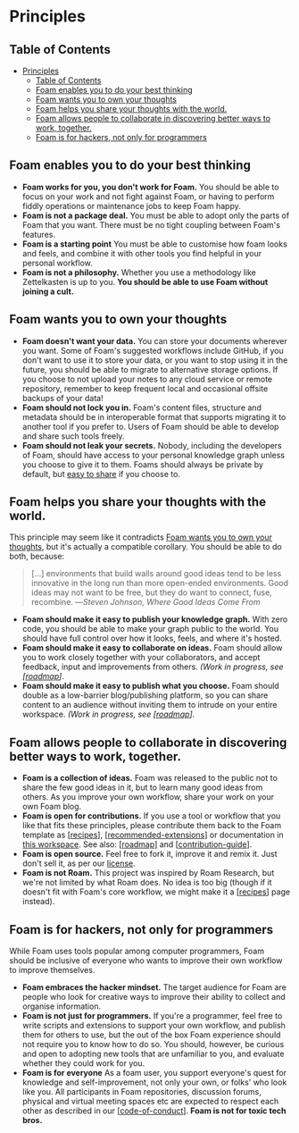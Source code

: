 # Principles

## Table of Contents

- [Principles](#principles)
  - [Table of Contents](#table-of-contents)
  - [Foam enables you to do your best thinking](#foam-enables-you-to-do-your-best-thinking)
  - [Foam wants you to own your thoughts](#foam-wants-you-to-own-your-thoughts)
  - [Foam helps you share your thoughts with the world.](#foam-helps-you-share-your-thoughts-with-the-world)
  - [Foam allows people to collaborate in discovering better ways to work, together.](#foam-allows-people-to-collaborate-in-discovering-better-ways-to-work-together)
  - [Foam is for hackers, not only for programmers](#foam-is-for-hackers-not-only-for-programmers)

## Foam enables you to do your best thinking

- **Foam works for you, you don't work for Foam.** You should be able to focus on your work and not fight against Foam, or having to perform fiddly operations or maintenance jobs to keep Foam happy.
- **Foam is not a package deal.** You must be able to adopt only the parts of Foam that you want. There must be no tight coupling between Foam's features.
- **Foam is a starting point** You must be able to customise how foam looks and feels, and combine it with other tools you find helpful in your personal workflow.
- **Foam is not a philosophy.** Whether you use a methodology like Zettelkasten is up to you. **You should be able to use Foam without joining a cult.**

## Foam wants you to own your thoughts

- **Foam doesn't want your data.** You can store your documents wherever you want. Some of Foam's suggested workflows include GitHub, if you don't want to use it to store your data, or you want to stop using it in the future, you should be able to migrate to alternative storage options. If you choose to not upload your notes to any cloud service or remote repository, remember to keep frequent local and occasional offsite backups of your data!
- **Foam should not lock you in.** Foam's content files, structure and metadata should be in interoperable format that supports migrating it to another tool if you prefer to. Users of Foam should be able to develop and share such tools freely.
- **Foam should not leak your secrets.** Nobody, including the developers of Foam, should have access to your personal knowledge graph unless you choose to give it to them. Foams should always be private by default, but [easy to share](#foam-helps-you-share-your-thoughts-with-the-world) if you choose to.

## Foam helps you share your thoughts with the world.

This principle may seem like it contradicts [Foam wants you to own your thoughts](#foam-wants-you-to-own-your-thoughts), but it's actually a compatible corollary. You should be able to do both, because:

> [...] environments that build walls around good ideas tend to be less innovative in the long run than more open-ended environments. Good ideas may not want to be free, but they do want to connect, fuse, recombine. —_Steven Johnson, Where Good Ideas Come From_

- **Foam should make it easy to publish your knowledge graph.** With zero code, you should be able to make your graph public to the world. You should have full control over how it looks, feels, and where it's hosted.
- **Foam should make it easy to collaborate on ideas.** Foam should allow you to work closely together with your collaborators, and accept feedback, input and improvements from others. _(Work in progress, see [[roadmap]]_.
- **Foam should make it easy to publish what you choose.** Foam should double as a low-barrier blog/publishing platform, so you can share content to an audience without inviting them to intrude on your entire workspace. _(Work in progress, see [[roadmap]]_.

## Foam allows people to collaborate in discovering better ways to work, together.

- **Foam is a collection of ideas.** Foam was released to the public not to share the few good ideas in it, but to learn many good ideas from others. As you improve your own workflow, share your work on your own Foam blog.
- **Foam is open for contributions.** If you use a tool or workflow that you like that fits these principles, please contribute them back to the Foam template as [[recipes]], [[recommended-extensions]] or documentation in [this workspace](https://github.com/foambubble/foam). See also: [[roadmap]] and [[contribution-guide]].
- **Foam is open source.** Feel free to fork it, improve it and remix it. Just don't sell it, as per our [license](license).
- **Foam is not Roam.** This project was inspired by Roam Research, but we're not limited by what Roam does. No idea is too big (though if it doesn't fit with Foam's core workflow, we might make it a [[recipes]] page instead).

## Foam is for hackers, not only for programmers

While Foam uses tools popular among computer programmers, Foam should be inclusive of everyone who wants to improve their own workflow to improve themselves.

- **Foam embraces the hacker mindset.** The target audience for Foam are people who look for creative ways to improve their ability to collect and organise information.
- **Foam is not just for programmers.** If you're a programmer, feel free to write scripts and extensions to support your own workflow, and publish them for others to use, but the out of the box Foam experience should not require you to know how to do so. You should, however, be curious and open to adopting new tools that are unfamiliar to you, and evaluate whether they could work for you.
- **Foam is for everyone** As a foam user, you support everyone's quest for knowledge and self-improvement, not only your own, or folks' who look like you. All participants in Foam repositories, discussion forums, physical and virtual meeting spaces etc are expected to respect each other as described in our [[code-of-conduct]]. **Foam is not for toxic tech bros.**

[//begin]: # "Autogenerated link references for markdown compatibility"
[roadmap]: roadmap "Roadmap"
[recipes]: recipes "Recipes"
[recommended-extensions]: recommended-extensions "Recommended Extensions"
[contribution-guide]: contribution-guide "Contribution Guide"
[code-of-conduct]: code-of-conduct "Code of Conduct"
[//end]: # "Autogenerated link references"
